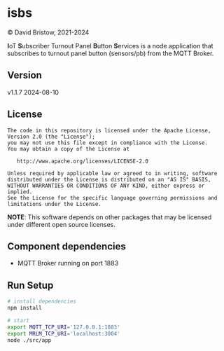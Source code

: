 # isbs
&copy; David Bristow, 2021-2024

**I**oT **S**ubscriber Turnout Panel **B**utton **S**ervices is a node application that subscribes to turnout panel button (sensors/pb) from the MQTT Broker. 

## Version
v1.1.7 2024-08-10

## License

    The code in this repository is licensed under the Apache License, Version 2.0 (the "License");
    you may not use this file except in compliance with the License.
    You may obtain a copy of the License at

       http://www.apache.org/licenses/LICENSE-2.0

    Unless required by applicable law or agreed to in writing, software
    distributed under the License is distributed on an "AS IS" BASIS,
    WITHOUT WARRANTIES OR CONDITIONS OF ANY KIND, either express or implied.
    See the License for the specific language governing permissions and
    limitations under the License.

**NOTE**: This software depends on other packages that may be licensed under different open source licenses.


## Component dependencies
* MQTT Broker running on port 1883

## Run Setup

``` bash
# install dependencies
npm install

# start
export MQTT_TCP_URI='127.0.0.1:1883'
export MRLM_TCP_URI='localhost:3004'
node ./src/app
```

